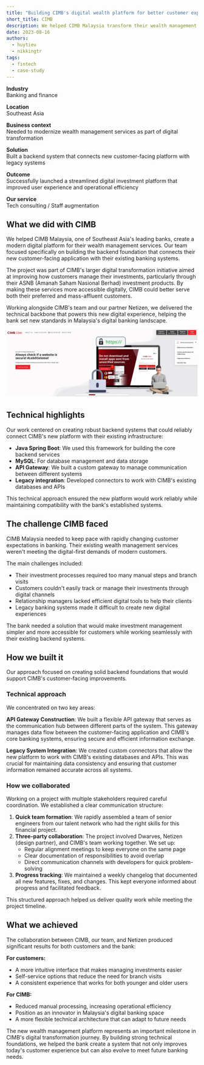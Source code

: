 ```yaml
---
title: "Building CIMB's digital wealth platform for better customer experience"
short_title: CIMB
description: We helped CIMB Malaysia transform their wealth management services by building a robust backend system that connects their new user-friendly platform with existing bank systems, enabling customers to manage investments more easily.
date: 2023-08-16
authors:
  - huytieu
  - nikkingtr
tags:
  - fintech
  - case-study
---
```


**Industry**\
Banking and finance

**Location**\
Southeast Asia

**Business context**\
Needed to modernize wealth management services as part of digital transformation

**Solution**\
Built a backend system that connects new customer-facing platform with legacy systems

**Outcome**\
Successfully launched a streamlined digital investment platform that improved user experience and operational efficiency

**Our service**\
Tech consulting / Staff augmentation

## What we did with CIMB

We helped CIMB Malaysia, one of Southeast Asia's leading banks, create a modern digital platform for their wealth management services. Our team focused specifically on building the backend foundation that connects their new customer-facing application with their existing banking systems.

The project was part of CIMB's larger digital transformation initiative aimed at improving how customers manage their investments, particularly through their ASNB (Amanah Saham Nasional Berhad) investment products. By making these services more accessible digitally, CIMB could better serve both their preferred and mass-affluent customers.

Working alongside CIMB's team and our partner Netizen, we delivered the technical backbone that powers this new digital experience, helping the bank set new standards in Malaysia's digital banking landscape.

![CIMB's digital wealth management platform interface](assets/cimb-wealth-platform.webp)

## Technical highlights

Our work centered on creating robust backend systems that could reliably connect CIMB's new platform with their existing infrastructure:

- **Java Spring Boot**: We used this framework for building the core backend services
- **MySQL**: For database management and data storage
- **API Gateway**: We built a custom gateway to manage communication between different systems
- **Legacy integration**: Developed connectors to work with CIMB's existing databases and APIs

This technical approach ensured the new platform would work reliably while maintaining compatibility with the bank's established systems.

## The challenge CIMB faced

CIMB Malaysia needed to keep pace with rapidly changing customer expectations in banking. Their existing wealth management services weren't meeting the digital-first demands of modern customers.

The main challenges included:

- Their investment processes required too many manual steps and branch visits
- Customers couldn't easily track or manage their investments through digital channels
- Relationship managers lacked efficient digital tools to help their clients
- Legacy banking systems made it difficult to create new digital experiences

The bank needed a solution that would make investment management simpler and more accessible for customers while working seamlessly with their existing backend systems.

## How we built it

Our approach focused on creating solid backend foundations that would support CIMB's customer-facing improvements.

### Technical approach

We concentrated on two key areas:

**API Gateway Construction**: We built a flexible API gateway that serves as the communication hub between different parts of the system. This gateway manages data flow between the customer-facing application and CIMB's core banking systems, ensuring secure and efficient information exchange.

**Legacy System Integration**: We created custom connectors that allow the new platform to work with CIMB's existing databases and APIs. This was crucial for maintaining data consistency and ensuring that customer information remained accurate across all systems.

### How we collaborated

Working on a project with multiple stakeholders required careful coordination. We established a clear communication structure:

1. **Quick team formation**: We rapidly assembled a team of senior engineers from our talent network who had the right skills for this financial project.
2. **Three-party collaboration**: The project involved Dwarves, Netizen (design partner), and CIMB's team working together. We set up:
   - Regular alignment meetings to keep everyone on the same page
   - Clear documentation of responsibilities to avoid overlap
   - Direct communication channels with developers for quick problem-solving
3. **Progress tracking**: We maintained a weekly changelog that documented all new features, fixes, and changes. This kept everyone informed about progress and facilitated feedback.

This structured approach helped us deliver quality work while meeting the project timeline.

## What we achieved

The collaboration between CIMB, our team, and Netizen produced significant results for both customers and the bank:

**For customers:**

- A more intuitive interface that makes managing investments easier
- Self-service options that reduce the need for branch visits
- A consistent experience that works for both younger and older users

**For CIMB:**

- Reduced manual processing, increasing operational efficiency
- Position as an innovator in Malaysia's digital banking space
- A more flexible technical architecture that can adapt to future needs

The new wealth management platform represents an important milestone in CIMB's digital transformation journey. By building strong technical foundations, we helped the bank create a system that not only improves today's customer experience but can also evolve to meet future banking needs.
